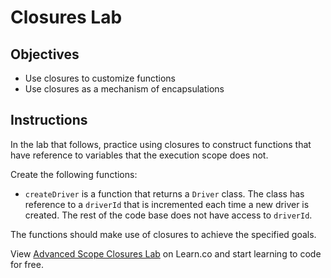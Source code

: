 # Closures Lab

## Objectives

- Use closures to customize functions
- Use closures as a mechanism of encapsulations

## Instructions

In the lab that follows, practice using closures to construct functions that have reference to variables that the execution scope does not.

Create the following functions:

<!-- - `produceDrivingRange()` - Calculates whether a
  given trip is within range.  For example, `produceDrivingRange(10)` returns a
  function that will take two strings as arguments and returns a message stating
  whether the trip is in range. If `foo = produceDrivingRange(10)`, then
  `foo('12th', '15th')` would return `"within range by 7"` and `foo('12th',
  '30th')` would return `"8 blocks out of range"`. We recommend referencing the
  `test/indexTest.js` for more details. -->

<!-- - `produceTipCalculator()` - Returns a function that then calculates a tip. For
  example, `produceTipCalculator(.10)` returns a function that calculates ten
  percent tip on a fare. `produceTipCalculator(.20)` returns a function that
  calculates twenty percent tip on a fare. -->

- `createDriver` is a function that returns a `Driver` class. The class has
  reference to a `driverId` that is incremented each time a new driver is created.
  The rest of the code base does not have access to `driverId`.

The functions should make use of closures to achieve the specified goals.

<p class='util--hide'>View <a href='https://learn.co/lessons/js-advanced-scope-closures-lab' title='Advanced Scope Closures Lab'>Advanced Scope Closures Lab</a> on Learn.co and start learning to code for free.</p>
